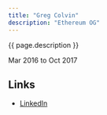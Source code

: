```yaml
---
title: "Greg Colvin"
description: "Ethereum OG"
---
```


{{ page.description }}

Mar 2016 to Oct 2017

## Links
- [LinkedIn](https://www.linkedin.com/in/gregcolvin/)
